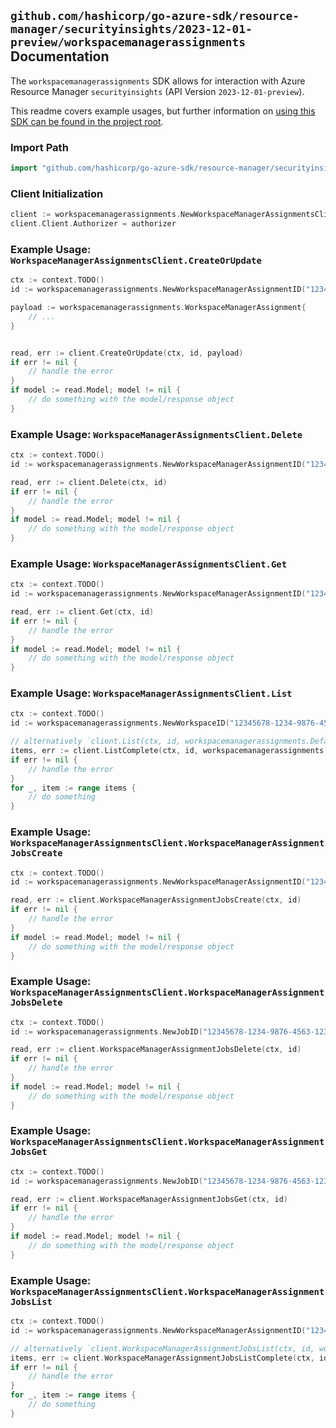 
## `github.com/hashicorp/go-azure-sdk/resource-manager/securityinsights/2023-12-01-preview/workspacemanagerassignments` Documentation

The `workspacemanagerassignments` SDK allows for interaction with Azure Resource Manager `securityinsights` (API Version `2023-12-01-preview`).

This readme covers example usages, but further information on [using this SDK can be found in the project root](https://github.com/hashicorp/go-azure-sdk/tree/main/docs).

### Import Path

```go
import "github.com/hashicorp/go-azure-sdk/resource-manager/securityinsights/2023-12-01-preview/workspacemanagerassignments"
```


### Client Initialization

```go
client := workspacemanagerassignments.NewWorkspaceManagerAssignmentsClientWithBaseURI("https://management.azure.com")
client.Client.Authorizer = authorizer
```


### Example Usage: `WorkspaceManagerAssignmentsClient.CreateOrUpdate`

```go
ctx := context.TODO()
id := workspacemanagerassignments.NewWorkspaceManagerAssignmentID("12345678-1234-9876-4563-123456789012", "example-resource-group", "workspaceName", "workspaceManagerAssignmentName")

payload := workspacemanagerassignments.WorkspaceManagerAssignment{
	// ...
}


read, err := client.CreateOrUpdate(ctx, id, payload)
if err != nil {
	// handle the error
}
if model := read.Model; model != nil {
	// do something with the model/response object
}
```


### Example Usage: `WorkspaceManagerAssignmentsClient.Delete`

```go
ctx := context.TODO()
id := workspacemanagerassignments.NewWorkspaceManagerAssignmentID("12345678-1234-9876-4563-123456789012", "example-resource-group", "workspaceName", "workspaceManagerAssignmentName")

read, err := client.Delete(ctx, id)
if err != nil {
	// handle the error
}
if model := read.Model; model != nil {
	// do something with the model/response object
}
```


### Example Usage: `WorkspaceManagerAssignmentsClient.Get`

```go
ctx := context.TODO()
id := workspacemanagerassignments.NewWorkspaceManagerAssignmentID("12345678-1234-9876-4563-123456789012", "example-resource-group", "workspaceName", "workspaceManagerAssignmentName")

read, err := client.Get(ctx, id)
if err != nil {
	// handle the error
}
if model := read.Model; model != nil {
	// do something with the model/response object
}
```


### Example Usage: `WorkspaceManagerAssignmentsClient.List`

```go
ctx := context.TODO()
id := workspacemanagerassignments.NewWorkspaceID("12345678-1234-9876-4563-123456789012", "example-resource-group", "workspaceName")

// alternatively `client.List(ctx, id, workspacemanagerassignments.DefaultListOperationOptions())` can be used to do batched pagination
items, err := client.ListComplete(ctx, id, workspacemanagerassignments.DefaultListOperationOptions())
if err != nil {
	// handle the error
}
for _, item := range items {
	// do something
}
```


### Example Usage: `WorkspaceManagerAssignmentsClient.WorkspaceManagerAssignmentJobsCreate`

```go
ctx := context.TODO()
id := workspacemanagerassignments.NewWorkspaceManagerAssignmentID("12345678-1234-9876-4563-123456789012", "example-resource-group", "workspaceName", "workspaceManagerAssignmentName")

read, err := client.WorkspaceManagerAssignmentJobsCreate(ctx, id)
if err != nil {
	// handle the error
}
if model := read.Model; model != nil {
	// do something with the model/response object
}
```


### Example Usage: `WorkspaceManagerAssignmentsClient.WorkspaceManagerAssignmentJobsDelete`

```go
ctx := context.TODO()
id := workspacemanagerassignments.NewJobID("12345678-1234-9876-4563-123456789012", "example-resource-group", "workspaceName", "workspaceManagerAssignmentName", "jobName")

read, err := client.WorkspaceManagerAssignmentJobsDelete(ctx, id)
if err != nil {
	// handle the error
}
if model := read.Model; model != nil {
	// do something with the model/response object
}
```


### Example Usage: `WorkspaceManagerAssignmentsClient.WorkspaceManagerAssignmentJobsGet`

```go
ctx := context.TODO()
id := workspacemanagerassignments.NewJobID("12345678-1234-9876-4563-123456789012", "example-resource-group", "workspaceName", "workspaceManagerAssignmentName", "jobName")

read, err := client.WorkspaceManagerAssignmentJobsGet(ctx, id)
if err != nil {
	// handle the error
}
if model := read.Model; model != nil {
	// do something with the model/response object
}
```


### Example Usage: `WorkspaceManagerAssignmentsClient.WorkspaceManagerAssignmentJobsList`

```go
ctx := context.TODO()
id := workspacemanagerassignments.NewWorkspaceManagerAssignmentID("12345678-1234-9876-4563-123456789012", "example-resource-group", "workspaceName", "workspaceManagerAssignmentName")

// alternatively `client.WorkspaceManagerAssignmentJobsList(ctx, id, workspacemanagerassignments.DefaultWorkspaceManagerAssignmentJobsListOperationOptions())` can be used to do batched pagination
items, err := client.WorkspaceManagerAssignmentJobsListComplete(ctx, id, workspacemanagerassignments.DefaultWorkspaceManagerAssignmentJobsListOperationOptions())
if err != nil {
	// handle the error
}
for _, item := range items {
	// do something
}
```
